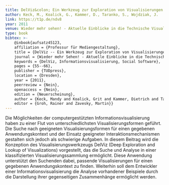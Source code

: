 ```yaml
---
title: DelViz&colon; Ein Werkzeug zur Exploration von Visualisierungen
author: Keck, M., Koalick, G., Kammer, D., Taranko, S., Wojdziak, J.
link: https://t1p.de/ndv8
year: 2011
venue: Wieder mehr sehen! - Aktuelle Einblicke in die Technische Visualistik
type: book
bibtex: >-
    @inbook{aufsatz45123,
    affiliation = {Professur für Mediengestaltung},
    title = {DelViz -- Ein Werkzeug zur Exploration von Visualisierungen},
    journal = {Wieder mehr Sehen! - Aktuelle Einblicke in die Technische Visualistik},
    keywords = {DelViz, Informationsvisualisierung, Social Software},
    pages = {55--66},
    publisher = {TUDpress},
    location = {Dresden},
    year = {2011},
    peerreview = {Nein},
    openaccess = {Nein},
    edition = {Neuerscheinung},
    author = {Keck, Mandy and Koalick, Grit and Kammer, Dietrich and Taranko, Severin and Wojdziak, Jan},
    editor = {Groh, Rainer and Zavesky, Martin}}
---
```

Die Möglichkeiten der computergestützten Informationsvisualisierung haben zu einer Flut von unterschiedlichsten Visualisierungsformen geführt. Die Suche nach geeigneten Visualisierungsformen für einen gegebenen Anwendungskontext und der Einsatz geeigneter Interaktionsmechanismen gestalten sich jedoch als schwierige Aufgaben. In diesem Beitrag wird die Konzeption des Visualisierungswerkzeugs DelViz (Deep Exploration and Lookup of Visualizations) vorgestellt, das die Suche und Analyse in einer klassifizierten Visualisierungssammlung ermöglicht. Diese Anwendung unterstützt den Suchenden dabei, passende Visualisierungen für einen gegebenen Anwendungskontext zu finden. Weiterhin soll dem Entwickler einer Informationsvisualisierung die Analyse vorhandener Beispiele durch die Darstellung ihrer gegenseitigen Zusammenhänge ermöglicht werden.
